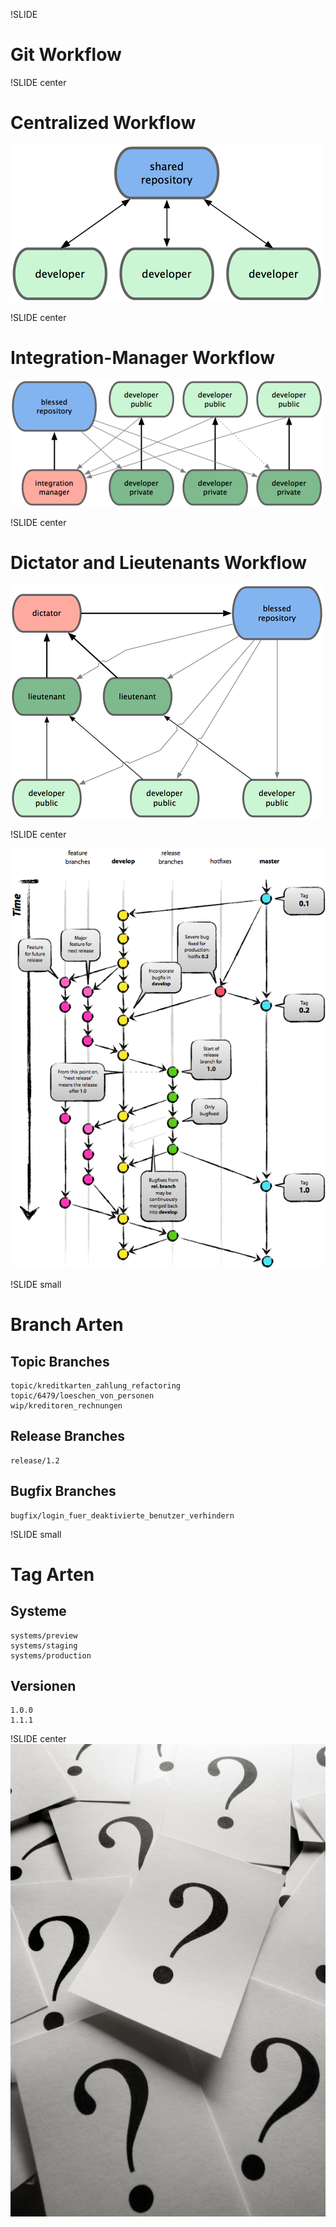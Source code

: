 !SLIDE

# Git Workflow #

!SLIDE center

# Centralized Workflow #

![git_workflow](centralized.png)

!SLIDE center

# Integration-Manager Workflow #

![git_workflow](integrator.png)

!SLIDE center

# Dictator and Lieutenants Workflow #

![git_workflow](dictator.png)

!SLIDE center

![git_workflow](gitflow.png)

!SLIDE small
# Branch Arten #

## Topic Branches ##

    topic/kreditkarten_zahlung_refactoring
    topic/6479/loeschen_von_personen
    wip/kreditoren_rechnungen

## Release Branches ##

    release/1.2

## Bugfix Branches ##

    bugfix/login_fuer_deaktivierte_benutzer_verhindern

!SLIDE small
# Tag Arten #

## Systeme ##
    systems/preview
    systems/staging
    systems/production

## Versionen ##
    1.0.0
    1.1.1

!SLIDE center
![git_workflow](questions.jpg)
